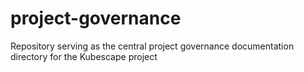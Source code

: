 # project-governance
Repository serving as the central project governance documentation directory for the Kubescape project
